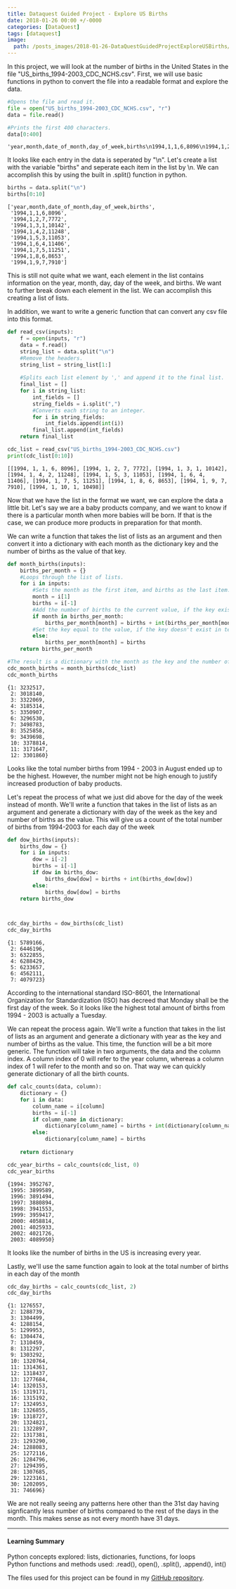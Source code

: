```yaml
---
title: Dataquest Guided Project - Explore US Births
date: 2018-01-26 00:00 +/-0000
categories: [DataQuest]
tags: [dataquest]
image:
  path: /posts_images/2018-01-26-DataQuestGuidedProjectExploreUSBirths/cover.PNG
---
```



In this project, we will look at the number of births in the United States in the file "US_births_1994-2003_CDC_NCHS.csv". First, we will use basic functions in python to convert the file into a readable format and explore the data.


```python
#Opens the file and read it.
file = open("US_births_1994-2003_CDC_NCHS.csv", "r")
data = file.read()

#Prints the first 400 characters.
data[0:400]
```




    'year,month,date_of_month,day_of_week,births\n1994,1,1,6,8096\n1994,1,2,7,7772\n1994,1,3,1,10142\n1994,1,4,2,11248\n1994,1,5,3,11053\n1994,1,6,4,11406\n1994,1,7,5,11251\n1994,1,8,6,8653\n1994,1,9,7,7910\n1994,1,10,1,10498\n1994,1,11,2,11706\n1994,1,12,3,11567\n1994,1,13,4,11212\n1994,1,14,5,11570\n1994,1,15,6,8660\n1994,1,16,7,8123\n1994,1,17,1,10567\n1994,1,18,2,11541\n1994,1,19,3,11257\n1994,1,20,4,11682\n1994,1,21,5'



It looks like each entry in the data is seperated by "\n". Let's create a list with the variable "births" and seperate each item in the list by \n. We can accomplish this by using the built in .split() function in python.


```python
births = data.split("\n")
births[0:10]
```




    ['year,month,date_of_month,day_of_week,births',
     '1994,1,1,6,8096',
     '1994,1,2,7,7772',
     '1994,1,3,1,10142',
     '1994,1,4,2,11248',
     '1994,1,5,3,11053',
     '1994,1,6,4,11406',
     '1994,1,7,5,11251',
     '1994,1,8,6,8653',
     '1994,1,9,7,7910']



This is still not quite what we want, each element in the list contains information on the year, month, day, day of the week, and births. We want to further break down each element in the list. We can accomplish this creating a list of lists. 

In addition, we want to write a generic function that can convert any csv file into this format.


```python
def read_csv(inputs):
    f = open(inputs, "r")
    data = f.read()
    string_list = data.split("\n")
    #Remove the headers.
    string_list = string_list[1:]
    
    #Splits each list element by ',' and append it to the final list.
    final_list = []   
    for i in string_list:
        int_fields = []
        string_fields = i.split(",")
        #Converts each string to an integer.
        for i in string_fields:
            int_fields.append(int(i))
        final_list.append(int_fields)   
    return final_list

cdc_list = read_csv("US_births_1994-2003_CDC_NCHS.csv")
print(cdc_list[0:10])
```

    [[1994, 1, 1, 6, 8096], [1994, 1, 2, 7, 7772], [1994, 1, 3, 1, 10142], [1994, 1, 4, 2, 11248], [1994, 1, 5, 3, 11053], [1994, 1, 6, 4, 11406], [1994, 1, 7, 5, 11251], [1994, 1, 8, 6, 8653], [1994, 1, 9, 7, 7910], [1994, 1, 10, 1, 10498]]
    

Now that we have the list in the format we want, we can explore the data a little bit. Let's say we are a baby products company, and we want to know if there is a particular month when more babies will be born. If that is the case, we can produce more products in preparation for that month.

We can write a function that takes the list of lists as an argument and then convert it into a dictionary with each month as the dictionary key and the number of births as the value of that key.


```python
def month_births(inputs):
    births_per_month = {}
    #Loops through the list of lists.
    for i in inputs:
        #Sets the month as the first item, and births as the last item.
        month = i[1]
        births = i[-1]
        #Add the number of births to the current value, if the key exists in the dictionary.
        if month in births_per_month:
            births_per_month[month] = births + int(births_per_month[month])
        #Set the key equal to the value, if the key doesn't exist in teh dictionary.
        else:
            births_per_month[month] = births           
    return births_per_month

#The result is a dictionary with the month as the key and the number of births as values.
cdc_month_births = month_births(cdc_list)
cdc_month_births
```




    {1: 3232517,
     2: 3018140,
     3: 3322069,
     4: 3185314,
     5: 3350907,
     6: 3296530,
     7: 3498783,
     8: 3525858,
     9: 3439698,
     10: 3378814,
     11: 3171647,
     12: 3301860}



Looks like the total number births from 1994 - 2003 in August ended up to be the highest. However, the number might not be high enough to justify increased production of baby products.

Let's repeat the process of what we just did above for the day of the week instead of month. We'll write a function that takes in the list of lists as an argument and generate a dictionary with day of the week as the key and number of births as the value. This will give us a count of the total number of births from 1994-2003 for each day of the week


```python
def dow_births(inputs):
    births_dow = {}
    for i in inputs:
        dow = i[-2]
        births = i[-1]
        if dow in births_dow:
            births_dow[dow] = births + int(births_dow[dow])
        else:
            births_dow[dow] = births           
    return births_dow



cdc_day_births = dow_births(cdc_list)
cdc_day_births
```




    {1: 5789166,
     2: 6446196,
     3: 6322855,
     4: 6288429,
     5: 6233657,
     6: 4562111,
     7: 4079723}



According to the international standard ISO-8601, the International Organization for Standardization (ISO) has decreed that Monday shall be the first day of the week. So it looks like the highest total amount of births from 1994 - 2003 is actually a Tuesday.

We can repeat the process again. We'll write a function that takes in the list of lists as an argument and generate a dictionary with year as the key and number of births as the value. This time, the function will be a bit more generic. The function will take in two arguments, the data and the column index. A column index of 0 will refer to the year column, whereas a column index of 1 will refer to the month and so on. That way we can quickly generate dictionary of all the birth counts.


```python
def calc_counts(data, column):
    dictionary = {}
    for i in data:
        column_name = i[column]
        births = i[-1]
        if column_name in dictionary:
            dictionary[column_name] = births + int(dictionary[column_name])
        else:
            dictionary[column_name] = births
            
    return dictionary

cdc_year_births = calc_counts(cdc_list, 0)
cdc_year_births
```




    {1994: 3952767,
     1995: 3899589,
     1996: 3891494,
     1997: 3880894,
     1998: 3941553,
     1999: 3959417,
     2000: 4058814,
     2001: 4025933,
     2002: 4021726,
     2003: 4089950}



It looks like the number of births in the US is increasing every year. 

Lastly, we'll use the same function again to look at the total number of births in each day of the month


```python
cdc_day_births = calc_counts(cdc_list, 2)
cdc_day_births
```




    {1: 1276557,
     2: 1288739,
     3: 1304499,
     4: 1288154,
     5: 1299953,
     6: 1304474,
     7: 1310459,
     8: 1312297,
     9: 1303292,
     10: 1320764,
     11: 1314361,
     12: 1318437,
     13: 1277684,
     14: 1320153,
     15: 1319171,
     16: 1315192,
     17: 1324953,
     18: 1326855,
     19: 1318727,
     20: 1324821,
     21: 1322897,
     22: 1317381,
     23: 1293290,
     24: 1288083,
     25: 1272116,
     26: 1284796,
     27: 1294395,
     28: 1307685,
     29: 1223161,
     30: 1202095,
     31: 746696}



We are not really seeing any patterns here other than the 31st day having signficantly less number of births compared to the rest of the days in the month. This makes sense as not every month have 31 days.

---

#### Learning Summary

Python concepts explored: lists, dictionaries, functions, for loops  
Python functions and methods used: .read(), open(), .split(), .append(), int()


The files used for this project can be found in my [GitHub repository](https://github.com/sengkchu/Dataquest-Guided-Projects-Solutions/tree/master/Guided%20Project_%20Explore%20U.S.%20Births).

